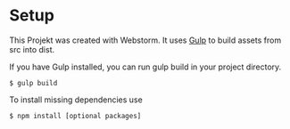 # Setup

This Projekt was created with Webstorm. It uses [Gulp](https://github.com/gulpjs/gulp/blob/master/docs/getting-started.md) to build assets from src into dist.

If you have Gulp installed, you can run gulp build in your project directory.

``` 
$ gulp build
```

To install missing dependencies use

```
$ npm install [optional packages]
```
